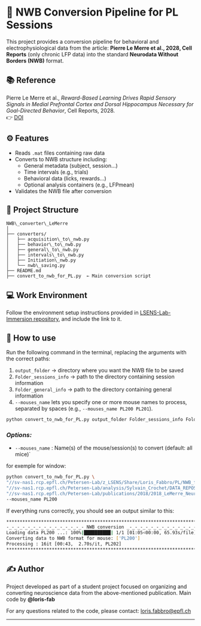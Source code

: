 
# 🧠 NWB Conversion Pipeline for PL Sessions

This project provides a conversion pipeline for behavioral and electrophysiological data from the article: **Pierre Le Merre et al., 2028, Cell Reports** (only chronic LFP data) into the standard **Neurodata Without Borders (NWB)** format.

## 📚 Reference

Pierre Le Merre et al., *Reward-Based Learning Drives Rapid Sensory
Signals in Medial Prefrontal Cortex and Dorsal
Hippocampus Necessary for Goal-Directed Behavior*, Cell Reports, 2028.  
👉 [DOI](https://pubmed.ncbi.nlm.nih.gov/29249287/)



## ⚙️ Features

- Reads `.mat` files containing raw data
- Converts to NWB structure including:
  - General metadata (subject, session…)
  - Time intervals (e.g., trials)
  - Behavioral data (licks, rewards…)
  - Optional analysis containers (e.g., LFPmean)
- Validates the NWB file after conversion



## 📁 Project Structure

```
NWB\_converter\_LeMerre
│
├── converters/
│   ├── acquisition\_to\_nwb.py
│   ├── behavior\_to\_nwb.py
│   ├── general\_to\_nwb.py
│   ├── intervals\_to\_nwb.py
│   ├── Initiation\_nwb.py
│   └── nwb\_saving.py
├── README.md
├── convert_to_nwb_for_PL.py  ← Main conversion script
````

## 💻 Work Environment

Follow the environment setup instructions provided in [LSENS-Lab-Immersion repository](https://github.com/loris-fab/LSENS-Lab-Immersion.git), and include the link to it.


## 🧩 How to use

Run the following command in the terminal, replacing the arguments with the correct paths:

1. `output_folder` → directory where you want the NWB file to be saved
2. `Folder_sessions_info` → path to the directory containing session information
3. `Folder_general_info` → path to the directory containing general information
4. `--mouses_name` lets you specify one or more mouse names to process, separated by spaces (e.g., `--mouses_name PL200 PL201`).

```bash
python convert_to_nwb_for_PL.py output_folder Folder_sessions_info Folder_general_info --mouses_name PL200 PL201 (...)
```

### *Options:*
* `--mouses_name` : Name(s) of the mouse/session(s) to convert (default: all mice)`

for exemple for window: 
```bash
python convert_to_nwb_for_PL.py \
"//sv-nas1.rcp.epfl.ch/Petersen-Lab/z_LSENS/Share/Loris_Fabbro/PL/NWB_files" \
"//sv-nas1.rcp.epfl.ch/Petersen-Lab/analysis/Sylvain_Crochet/DATA_REPOSITORY/LeMerre_mPFC_2018/Chronic_LFPs_Preprocessed" \
"//sv-nas1.rcp.epfl.ch/Petersen-Lab/publications/2018/2018_LeMerre_Neuron/2018_LeMerre_Neuron_data/processed_data" \
--mouses_name PL200
```
If everything runs correctly, you should see an output similar to this:

```bash
**************************************************************************
-_-_-_-_-_-_-_-_-_-_-_-_-_-_- NWB conversion _-_-_-_-_-_-_-_-_-_-_-_-_-_-_
Loading data PL200 ...: 100%|██████████| 1/1 [01:05<00:00, 65.93s/file]
Converting data to NWB format for mouse: ['PL200']
Processing : 16it [00:43,  2.70s/it, PL202]                      
**************************************************************************
```

## ✍️ Author

Project developed as part of a student project focused on organizing and converting neuroscience data from the above-mentioned publication.
Main code by **@loris-fab**

For any questions related to the code, please contact: loris.fabbro@epfl.ch


---


